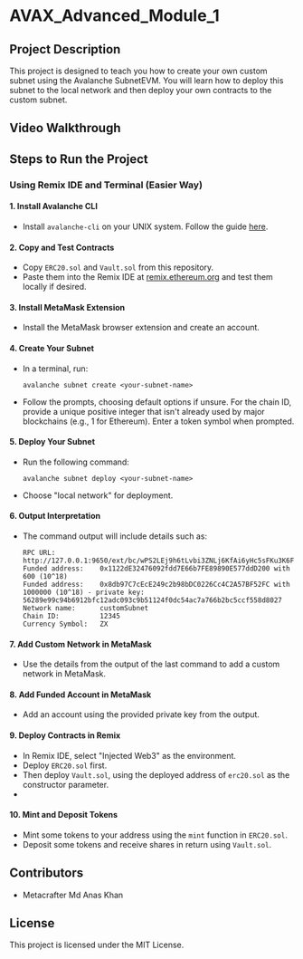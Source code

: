 # AVAX_Advanced_Module_1
## Project Description
This project is designed to teach you how to create your own custom subnet using the Avalanche SubnetEVM. You will learn how to deploy this subnet to the local network and then deploy your own contracts to the custom subnet.
## Video Walkthrough


## Steps to Run the Project
### Using Remix IDE and Terminal (Easier Way)
#### 1. Install Avalanche CLI
  - Install `avalanche-cli` on your UNIX system. Follow the guide [here](https://docs.avax.network/tooling/cli-guides/install-avalanche-cli).
#### 2. Copy and Test Contracts
  - Copy `ERC20.sol` and `Vault.sol` from this repository.
  - Paste them into the Remix IDE at [remix.ethereum.org](https://remix.ethereum.org/) and test them locally if desired.
#### 3. Install MetaMask Extension
  - Install the MetaMask browser extension and create an account.
#### 4. Create Your Subnet
  - In a terminal, run:
    ```
    avalanche subnet create <your-subnet-name>
    ```
  - Follow the prompts, choosing default options if unsure. For the chain ID, provide a unique positive integer that isn't already used by major blockchains (e.g., 1 for Ethereum). Enter a token symbol when prompted.
#### 5. Deploy Your Subnet
  - Run the following command:
    ```
    avalanche subnet deploy <your-subnet-name>
    ```
  - Choose "local network" for deployment.
#### 6. Output Interpretation
  - The command output will include details such as:
    ```
    RPC URL:           http://127.0.0.1:9650/ext/bc/wPS2LEj9h6tLvbi3ZNLj6KfAi6yHc5sFKu3K6FPKc2qJvdFf1/rpc
    Funded address:    0x1122dE32476092fdd7E66b7FE89890E577ddD200 with 600 (10^18)
    Funded address:    0x8db97C7cEcE249c2b98bDC0226Cc4C2A57BF52FC with 1000000 (10^18) - private key: 56289e99c94b6912bfc12adc093c9b51124f0dc54ac7a766b2bc5ccf558d8027
    Network name:      customSubnet
    Chain ID:          12345
    Currency Symbol:   ZX
    ```
#### 7. Add Custom Network in MetaMask
  - Use the details from the output of the last command to add a custom network in MetaMask.
    
#### 8. Add Funded Account in MetaMask
  - Add an account using the provided private key from the output.
    
#### 9. Deploy Contracts in Remix
  - In Remix IDE, select "Injected Web3" as the environment.
  - Deploy `ERC20.sol` first.
  - Then deploy `Vault.sol`, using the deployed address of `erc20.sol` as the constructor parameter.
  - 
#### 10. Mint and Deposit Tokens
  - Mint some tokens to your address using the `mint` function in `ERC20.sol`.
  - Deposit some tokens and receive shares in return using `Vault.sol`.
    
## Contributors
  - Metacrafter Md Anas Khan
## License
This project is licensed under the MIT License.

